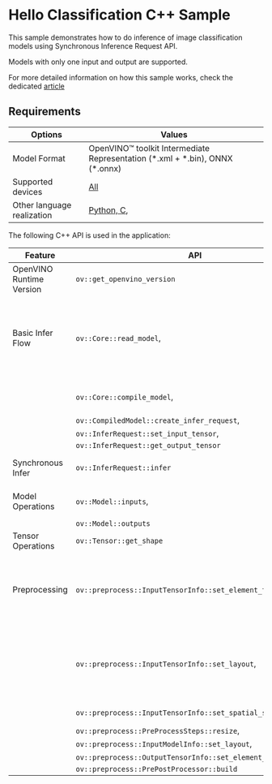 # Hello Classification C++ Sample

This sample demonstrates how to do inference of image classification models using Synchronous Inference Request API.

Models with only one input and output are supported.

For more detailed information on how this sample works, check the dedicated [article](https://docs.openvino.ai/2025/learn-openvino/openvino-samples/hello-classification.html)

## Requirements

| Options                     | Values                                                                                                                        |
| ----------------------------| ------------------------------------------------------------------------------------------------------------------------------|
| Model Format                | OpenVINO™ toolkit Intermediate Representation (\*.xml + \*.bin), ONNX (\*.onnx)                                               |
| Supported devices           | [All](https://docs.openvino.ai/2025/about-openvino/compatibility-and-support/supported-devices.html)                           |
| Other language realization  | [Python, C](https://docs.openvino.ai/2025/learn-openvino/openvino-samples/hello-classification.html),         |

The following C++ API is used in the application:

| Feature                   | API                                                            | Description                                                                            |
| --------------------------| ---------------------------------------------------------------|----------------------------------------------------------------------------------------|
| OpenVINO Runtime Version  | ``ov::get_openvino_version``                                   | Get Openvino API version                                                               |
| Basic Infer Flow          | ``ov::Core::read_model``,                                      | Common API to do inference: read and compile a model, create an infer request,         |
|                           | ``ov::Core::compile_model``,                                   | configure input and output tensors                                                     |
|                           | ``ov::CompiledModel::create_infer_request``,                   |                                                                                        |
|                           | ``ov::InferRequest::set_input_tensor``,                        |                                                                                        |
|                           | ``ov::InferRequest::get_output_tensor``                        |                                                                                        |
| Synchronous Infer         | ``ov::InferRequest::infer``                                    | Do synchronous inference                                                               |
| Model Operations          | ``ov::Model::inputs``,                                         | Get inputs and outputs of a model                                                      |
|                           | ``ov::Model::outputs``                                         |                                                                                        |
| Tensor Operations         | ``ov::Tensor::get_shape``                                      | Get a tensor shape                                                                     |
| Preprocessing             | ``ov::preprocess::InputTensorInfo::set_element_type``,         | Set image of the original size as input for a model with other input size. Resize      |
|                           | ``ov::preprocess::InputTensorInfo::set_layout``,               | and layout conversions are performed automatically by the corresponding plugin         |
|                           | ``ov::preprocess::InputTensorInfo::set_spatial_static_shape``, | just before inference.                                                                 |
|                           | ``ov::preprocess::PreProcessSteps::resize``,                   |                                                                                        |
|                           | ``ov::preprocess::InputModelInfo::set_layout``,                |                                                                                        |
|                           | ``ov::preprocess::OutputTensorInfo::set_element_type``,        |                                                                                        |
|                           | ``ov::preprocess::PrePostProcessor::build``                    |                                                                                        |
